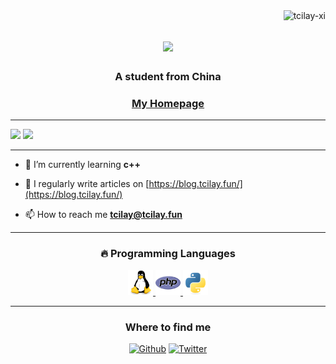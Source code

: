 <!--

Thank you if you like this profile README!

BUT, please DO NOT copy this and create your profile based on it.

You can use it as a reference, and copy a part of it, but DO NOT copy
all of this and create your profile based on it.

It is very common that you forget to change some information and leave
mine in your profile. This has happened too many times.

And, this profile README is auto-updated by GitHub Actions, you can read
[the official documentation](https://docs.github.com/actions) to learn
how to use it.

Only when you know what you are copying should you paste it. So, again,
please DO NOT copy this and create your profile based on it.

What's more, you can find other awesome profile READMEs at
https://github.com/abhisheknaiidu/awesome-github-profile-readme. There
could be a profile README that fits you better than this one.

Wish you a good-looking profile README!

                                   —— Tcilay-xi (https://github.com/Tcilay-xi)

-->

<img align="right" src="https://komarev.com/ghpvc/?username=tcilay-xi&label=Profile%20views&color=0e75b6&style=flat" alt="tcilay-xi" /> 

<h1 align="center">
<img src="http://readme-typing-svg.herokuapp.com?font=Fira+Code&size=30&pause=600&color=55%2C66%2C79&width=435&lines=%F0%9F%91%8BHello!+Tcilay+here.;Nice+to+meet+you!&center=true">
</h1>

<h3 align="center">A student from China</h3>
<h3 align="center"> <a href="https://www.tcilay.fun/" target="_blank" rel="noreferrer"> My Homepage</a></h3>

---

<div style=="display:flex;align-items:center">
<img width="49%" src="https://github-readme-stats.vercel.app/api?username=tcilay-xi&show_icons=true" />
<img width="49%" src="https://github-readme-stats.vercel.app/api/top-langs/?username=tcilay-xi&layout=compact&hide_border=true&langs_count=9" />
</div>


---

- 🌱 I’m currently learning **c++**
- 📝 I regularly write articles on [https://blog.tcilay.fun/](https://blog.tcilay.fun/)

- 📫 How to reach me **tcilay@tcilay.fun**


---
<h3 align="center">🔥 Programming Languages</h3>

<p align="center"> <a href="https://www.linux.org/" target="_blank" rel="noreferrer"> <img src="https://raw.githubusercontent.com/devicons/devicon/master/icons/linux/linux-original.svg" alt="linux" width="40" height="40"/> </a> <a href="https://www.php.net" target="_blank" rel="noreferrer"> <img src="https://raw.githubusercontent.com/devicons/devicon/master/icons/php/php-original.svg" alt="php" width="40" height="40"/> </a> <a href="https://www.python.org" target="_blank" rel="noreferrer"> <img src="https://raw.githubusercontent.com/devicons/devicon/master/icons/python/python-original.svg" alt="python" width="40" height="40"/> </a> </p>

---

<h3 align="center">Where to find me</h3>
<p align="center"><a href="https://github.com/tcilay-xi" target="_blank"><img alt="Github" src="https://img.shields.io/badge/GitHub-%2312100E.svg?&style=for-the-badge&logo=Github&logoColor=white" /></a> <a href="https://twitter.com/tcilayxi" target="_blank"><img alt="Twitter" src="https://img.shields.io/badge/twitter-%231DA1F2.svg?&style=for-the-badge&logo=twitter&logoColor=white" /></a> 
</p>

